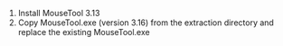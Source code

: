 1. Install MouseTool 3.13
2. Copy MouseTool.exe (version 3.16) from the extraction directory and replace the existing MouseTool.exe
